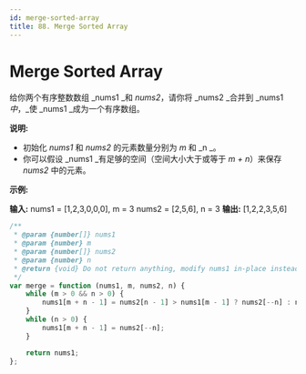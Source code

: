 ```yaml
---
id: merge-sorted-array
title: 88. Merge Sorted Array
---
```


# Merge Sorted Array

给你两个有序整数数组 _nums1 _和 _nums2_，请你将 _nums2 _合并到 _nums1 _中_，_使 _nums1 _成为一个有序数组。



**说明:**

-   初始化 _nums1_ 和 _nums2_ 的元素数量分别为 _m_ 和 _n _。
-   你可以假设 _nums1 _有足够的空间（空间大小大于或等于 _m + n_）来保存 _nums2_ 中的元素。



**示例:**

**输入:** nums1 = \[1,2,3,0,0,0], m = 3 nums2 = \[2,5,6], n = 3 **输出:** \[1,2,2,3,5,6]



```javascript
/**
 * @param {number[]} nums1
 * @param {number} m
 * @param {number[]} nums2
 * @param {number} n
 * @return {void} Do not return anything, modify nums1 in-place instead.
 */
var merge = function (nums1, m, nums2, n) {
	while (m > 0 && n > 0) {
		nums1[m + n - 1] = nums2[n - 1] > nums1[m - 1] ? nums2[--n] : nums1[--m];
	}
	while (n > 0) {
		nums1[m + n - 1] = nums2[--n];
	}

	return nums1;
};

```